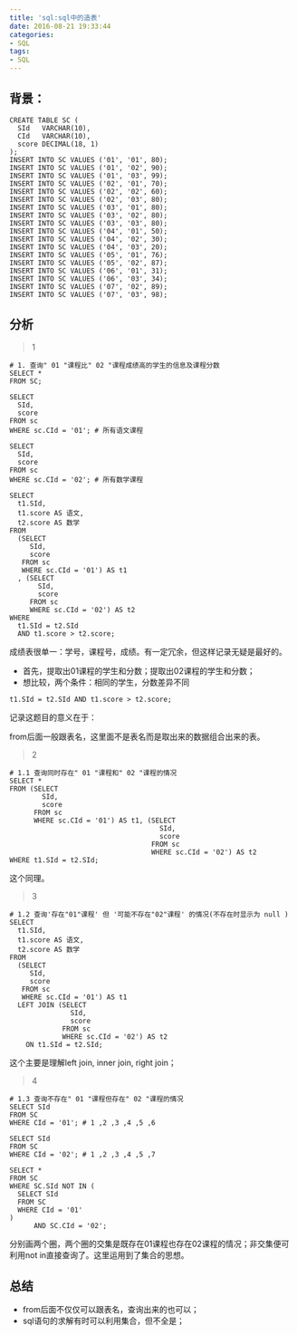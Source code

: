 ```yaml
---
title: 'sql:sql中的造表'
date: 2016-08-21 19:33:44
categories:
- SQL
tags:
- SQL
---
```


## 背景：
```
CREATE TABLE SC (
  SId   VARCHAR(10),
  CId   VARCHAR(10),
  score DECIMAL(18, 1)
);
INSERT INTO SC VALUES ('01', '01', 80);
INSERT INTO SC VALUES ('01', '02', 90);
INSERT INTO SC VALUES ('01', '03', 99);
INSERT INTO SC VALUES ('02', '01', 70);
INSERT INTO SC VALUES ('02', '02', 60);
INSERT INTO SC VALUES ('02', '03', 80);
INSERT INTO SC VALUES ('03', '01', 80);
INSERT INTO SC VALUES ('03', '02', 80);
INSERT INTO SC VALUES ('03', '03', 80);
INSERT INTO SC VALUES ('04', '01', 50);
INSERT INTO SC VALUES ('04', '02', 30);
INSERT INTO SC VALUES ('04', '03', 20);
INSERT INTO SC VALUES ('05', '01', 76);
INSERT INTO SC VALUES ('05', '02', 87);
INSERT INTO SC VALUES ('06', '01', 31);
INSERT INTO SC VALUES ('06', '03', 34);
INSERT INTO SC VALUES ('07', '02', 89);
INSERT INTO SC VALUES ('07', '03', 98);
```

## 分析

> 1

```
# 1. 查询" 01 "课程比" 02 "课程成绩高的学生的信息及课程分数
SELECT *
FROM SC;

SELECT
  SId,
  score
FROM sc
WHERE sc.CId = '01'; # 所有语文课程

SELECT
  SId,
  score
FROM sc
WHERE sc.CId = '02'; # 所有数学课程

SELECT
  t1.SId,
  t1.score AS 语文,
  t2.score AS 数学
FROM
  (SELECT
     SId,
     score
   FROM sc
   WHERE sc.CId = '01') AS t1
  , (SELECT
       SId,
       score
     FROM sc
     WHERE sc.CId = '02') AS t2
WHERE
  t1.SId = t2.SId
  AND t1.score > t2.score;
```
成绩表很单一：学号，课程号，成绩。有一定冗余，但这样记录无疑是最好的。

- 首先，提取出01课程的学生和分数；提取出02课程的学生和分数；
- 想比较，两个条件：相同的学生，分数差异不同
```
t1.SId = t2.SId AND t1.score > t2.score;
```

记录这题目的意义在于：

from后面一般跟表名，这里面不是表名而是取出来的数据组合出来的表。

> 2

```
# 1.1 查询同时存在" 01 "课程和" 02 "课程的情况
SELECT *
FROM (SELECT
        SId,
        score
      FROM sc
      WHERE sc.CId = '01') AS t1, (SELECT
                                     SId,
                                     score
                                   FROM sc
                                   WHERE sc.CId = '02') AS t2
WHERE t1.SId = t2.SId;
```
这个同理。

> 3

```
# 1.2 查询'存在"01"课程' 但 '可能不存在"02"课程' 的情况(不存在时显示为 null )
SELECT
  t1.SId,
  t1.score AS 语文,
  t2.score AS 数学
FROM
  (SELECT
     SId,
     score
   FROM sc
   WHERE sc.CId = '01') AS t1
  LEFT JOIN (SELECT
               SId,
               score
             FROM sc
             WHERE sc.CId = '02') AS t2
    ON t1.SId = t2.SId;
```
这个主要是理解left join, inner join, right join；

> 4

```
# 1.3 查询不存在" 01 "课程但存在" 02 "课程的情况
SELECT SId
FROM SC
WHERE CId = '01'; # 1 ,2 ,3 ,4 ,5 ,6

SELECT SId
FROM SC
WHERE CId = '02'; # 1 ,2 ,3 ,4 ,5 ,7

SELECT *
FROM SC
WHERE SC.SId NOT IN (
  SELECT SId
  FROM SC
  WHERE CId = '01'
)
      AND SC.CId = '02';
```

分别画两个圈，两个圈的交集是既存在01课程也存在02课程的情况；非交集便可利用not in直接查询了。这里运用到了集合的思想。

## 总结

- from后面不仅仅可以跟表名，查询出来的也可以；
- sql语句的求解有时可以利用集合，但不全是；



